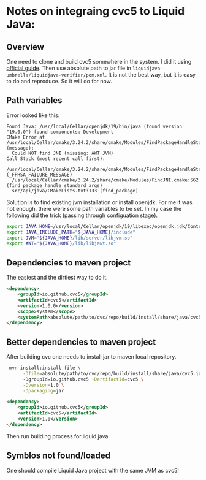 # Notes on integraing cvc5 to Liquid Java:

## Overview

One need to clone and build cvc5 somewhere in the system. I did it using [official guide](https://cvc5.github.io/docs/cvc5-1.0.0/installation/installation.html).
Then use absolute path to jar file in `liquidjava-umbrella/liquidjava-verifier/pom.xml`. It is not the best way, but it is easy to do and reproduce. So it will do for now.

## Path variables

Error looked like this:
```
Found Java: /usr/local/Cellar/openjdk/19/bin/java (found version "19.0.0") found components: Development 
CMake Error at /usr/local/Cellar/cmake/3.24.2/share/cmake/Modules/FindPackageHandleStandardArgs.cmake:230 (message):
  Could NOT find JNI (missing: AWT JVM)
Call Stack (most recent call first):
  /usr/local/Cellar/cmake/3.24.2/share/cmake/Modules/FindPackageHandleStandardArgs.cmake:594 (_FPHSA_FAILURE_MESSAGE)
  /usr/local/Cellar/cmake/3.24.2/share/cmake/Modules/FindJNI.cmake:562 (find_package_handle_standard_args)
  src/api/java/CMakeLists.txt:133 (find_package)
```

Solution is to find existing jvm installation or install openjdk. For me it was not enough, there were some path variables to be set. In my case the following did the trick (passing through configuation stage).

```bash
export JAVA_HOME=/usr/local/Cellar/openjdk/19/libexec/openjdk.jdk/Contents/Home/
export JAVA_INCLUDE_PATH="${JAVA_HOME}/include"
export JVM="${JAVA_HOME}/lib/server/libjvm.so"        
export AWT="${JAVA_HOME}/lib/libjawt.so"
```

## Dependencies to maven project

The easiest and the dirtiest way to do it.

```xml
<dependency>
    <groupId>io.github.cvc5</groupId>
    <artifactId>cvc5</artifactId>
    <version>1.0.0</version>
    <scope>system</scope>
    <systemPath>absolute/path/to/cvc/repo/build/install/share/java/cvc5.jar</systemPath>
</dependency>
```

## Better dependencies to maven project

After building cvc one needs to install jar to maven local repository.

```bash
 mvn install:install-file \
      -Dfile=absolute/path/to/cvc/repo/build/install/share/java/cvc5.jar \ 
      -DgroupId=io.github.cvc5 -DartifactId=cvc5 \
      -Dversion=1.0 \
      -Dpackaging=jar

```

```xml
<dependency>
    <groupId>io.github.cvc5</groupId>
    <artifactId>cvc5</artifactId>
    <version>1.0</version>
</dependency>
```

Then run building process for liquid java

## Symblos not found/loaded

One should compile Liquid Java project with the same JVM as cvc5!